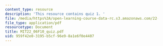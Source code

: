 ```yaml
---
content_type: resource
description: 'This resource contains quiz 1. '
file: /media/https%3A/open-learning-course-data-rc.s3.amazonaws.com/22-06-engineering-of-nuclear-systems-fall-2010/959f42e03195b5cf96e98a1e6f0e4407_MIT22_06F10_quiz.pdf
file_type: application/pdf
resourcetype: Document
title: MIT22_06F10_quiz.pdf
uid: 959f42e0-3195-b5cf-96e9-8a1e6f0e4407
---
```

